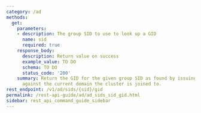 ```yaml
---
category: /ad
methods:
  get:
    parameters:
    - description: The group SID to use to look up a GID
      name: sid
      required: true
    response_body:
      description: Return value on success
      example_value: TO DO
      schema: TO DO
      status_code: '200'
    summary: Return the GID for the given group SID as found by issuing an AD query
      against the current domain the cluster is joined to.
rest_endpoint: /v1/ad/sids/{sid}/gid
permalink: /rest-api-guide/ad/ad_sids_sid_gid.html
sidebar: rest_api_command_guide_sidebar
---
```

